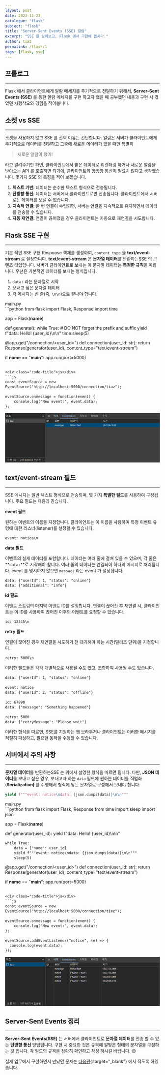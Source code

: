 ```yaml
---
layout: post
date: 2023-11-23
catalogue: "flask"
subject: "flask"
title: "Server-Sent Events (SSE) 알람"
excerpt: "SSE 를 알아보고, Flask 에서 구현해 봅시다."
author: tiaz
permalink: /flask/1
tags: [flask, sse]
---
```


## 프롤로그

---

Flask 에서 클라이언트에게 알람 메세지를 주기적으로 전달하기 위해서, **Server-Sent Events (SSE)** 를 통한 알람 메세지를 구현 하고자 했을 때 공부했던 내용과 구현 시 겪었던 시행착오와 경험을 적어봅니다.

## 소켓 vs SSE

---

소켓을 사용하지 않고 SSE 를 선택 이유는 간단합니다. 알람은 서버가 클라이언트에게 주기적으로 데이터를 전달하고 그중에 새로운 데이터가 있을 때만 특별히

> 새로운 알람이 왔어!
> 

라고 알려주기만 하면, 클라이언트에서 받은 데이터로 리랜더링 하거나 새로운 알람을 받아오는 API 를 호출하면 되기에, 클라이언트와 양방향 통신이 필요치 않다고 생각했습니다. 몇가지 SSE 의 특징을 적어 보겠습니다.

1. **텍스트 기반**: 데이터는 순수한 텍스트 형식으로 전송됩니다.
2. **단방향 통신**: 데이터는 서버에서 클라이언트로만 전송됩니다. 클라이언트에서 서버로는 데이터를 보낼 수 없습니다.
3. **지속적 연결**: 한 번 연결이 수립되면, 서버는 연결을 지속적으로 유지하면서 데이터를 전송할 수 있습니다.
4. **자동 재연결**: 연결이 끊어졌을 경우 클라이언트는 자동으로 재연결을 시도합니다.

## Flask SSE 구현

---

기본 적인 SSE 구현 Response 객체를 생성하여, `content_type` 을 **text/event-stream** 로 설정합니다. **text/event-stream** 은 **문자열 데이터**를 반환하는SSE 의 콘텐츠 타입입니다. 서버가 클라이언트로 보내는 이 문자열 데이터는 **특정한 규칙**을 따릅니다. 우선은 기본적인 데이터를 보내는 형식입니다. 

1. `data:` 라는 문자열로 시작
2. 보내고 싶은 문자열 데이터
3. 각 메시지는 빈 줄(즉, `\n\n`)으로 끝나야 합니다. 

<div class="code-title">main.py</div>
```python
from flask import Flask, Response
import time

app = Flask(__name__)

def generate():
    while True:
        # DO NOT forget the prefix and suffix
        yield f"data: Hello! {user_id}\n\n"
        time.sleep(5)

@app.get("/connection/<user_id>")
def connection(user_id: str):
    return Response(generator(user_id), content_type="text/event-stream")

if __name__ == "__main__":
    app.run(port=5000)
```

<div class="code-title">js</div>
```js
const eventSource = new EventSource("http://localhost:5000/connection/tiaz");

eventSource.onmessage = function(event) {
    console.log("New event:", event.data);
};
```

![그림 1.](/assets/img/content/flask/001/1.png)

## text/event-stream 필드

---

SSE 메시지는 일반 텍스트 형식으로 전송되며, 몇 가지 **특별한 필드**를 사용하여 구성됩니다. 주요 필드는 다음과 같습니다.

**event 필드**

원하는 이벤트의 이름을 지정합니다. 클라이언트는 이 이름을 사용하여 특정 이벤트 유형에 대한 리스너(listener)를 설정할 수 있습니다.

```text
event: notice\n
```

**data 필드**

이벤트의 실제 데이터를 포함합니다. 데이터는 여러 줄에 걸쳐 있을 수 있으며, 각 줄은 **`data:`**로 시작해야 합니다. 여러 줄의 데이터는 연결되어 하나의 메시지로 처리됩니다. event 를 명시하지 않으면 `message` 라는 event 가 설정됩니다.

```text
data: {"userId": 1, "status": "online"}
data: {"additional": "info"}
```

**id 필드**

이벤트 스트림의 마지막 이벤트 ID를 설정합니다. 연결이 끊어진 후 재연결 시, 클라이언트는 이 ID를 사용하여 끊어진 이후의 이벤트를 요청할 수 있습니다.

```text
id: 12345\n
```

**retry 필드**

연결이 끊어진 경우 재연결을 시도하기 전 대기해야 하는 시간(밀리초 단위)을 지정합니다.

```text
retry: 3000\n
```

이러한 필드들은 각각 개별적으로 사용될 수도 있고, 조합하여 사용될 수도 있습니다.

```text
data: {"userId": 1, "status": "online"}

event: notice
data: {"userId": 2, "status": "offline"}

id: 67890
data: {"message": "Something happened"}

retry: 5000
data: {"retryMessage": "Please wait"}
```

이러한 형식을 따르면, SSE를 지원하는 웹 브라우저나 클라이언트는 이러한 메시지를 적절히 파싱하고, 필요한 동작을 수행할 수 있습니다.

## 서버에서 주의 사항

---

**문자열 데이터**를 반환하는SSE 는 위에서 설명한 형식을 따르면 됩니다. 다만, **JSON 데이터**를 보내고 싶은 경우, 보내고자 하는 `data` 필드에 원하는 데이터를 직렬화(**Serialization)** 를 수행해서 형식에 맞는 문자열로 구성해서 보내야 합니다.

```python
yield f"""event: notice\ndata: {json.dumps(data)}\n\n"""
```

<div class="code-title">main.py</div>
```python
from flask import Flask, Response
from time import sleep
import json

app = Flask(__name__)

def generator(user_id):
    yield f"data: Hello! {user_id}\n\n"

    while True:
        data = {"name": user_id}
        yield f"""event: notice\ndata: {json.dumps(data)}\n\n"""
        sleep(5)

@app.get("/connection/<user_id>")
def connection(user_id: str):
    return Response(generator(user_id), content_type="text/event-stream")

if __name__ == "__main__":
    app.run(port=5000)
```

<div class="code-title">js</div>
```js
const eventSource = new EventSource("http://localhost:5000/connection/tiaz");

eventSource.onmessage = function(event) {
    console.log("New event:", event.data);
};

eventSource.addEventListener("notice", (e) => {
  console.log(event.data);
});
```

![그림 2.](/assets/img/content/flask/001/2.png)

## Server-Sent Events 정리

---

**Server-Sent Events(SSE)** 는 서버에서 클라이언트로 **문자열 데이터**를 전송 할 수 있는 **단방향 통신** 방법입니다. 구현 시 중요한 것은 규격에 알맞은 형태의 문자열을 구성하는 것 입니다. 각 필드의 규격을 정확히 확인하고 작성 하시길 바랍니다. 😊

실제 업무에서 구현하면서 만났던 문제는 [다음편](/flask/2){:target="_blank"} 에서 적도록 하겠습니다.
